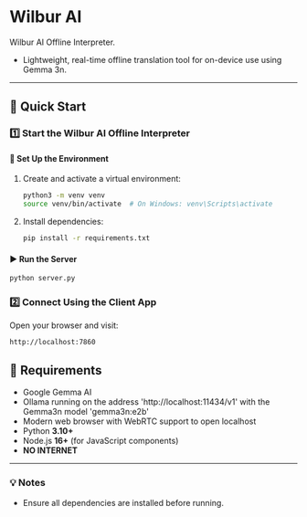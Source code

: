 # Wilbur AI

Wilbur AI Offline Interpreter. 
- Lightweight, real-time offline translation tool for on-device use using Gemma 3n.

---

## 🚀 Quick Start

### 1️⃣ Start the Wilbur AI Offline Interpreter

#### 🔧 Set Up the Environment
1. Create and activate a virtual environment:
   ```bash
   python3 -m venv venv
   source venv/bin/activate  # On Windows: venv\Scripts\activate
   ```

2. Install dependencies:
   ```bash
   pip install -r requirements.txt
   ```

#### ▶️ Run the Server
```bash
python server.py
```

### 2️⃣ Connect Using the Client App

Open your browser and visit:
```
http://localhost:7860
```

## 📌 Requirements

- Google Gemma AI
- Ollama running on the address 'http://localhost:11434/v1' with the Gemma3n model 'gemma3n:e2b'
- Modern web browser with WebRTC support to open localhost
- Python **3.10+**
- Node.js **16+** (for JavaScript components)
- **NO INTERNET**

---

### 💡 Notes
- Ensure all dependencies are installed before running.